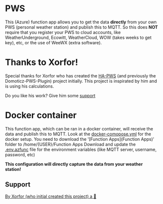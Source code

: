 # PWS
This (Azure) function app allows you to get the data **directly** from your own PWS (personal weather station) and publish this to MQTT. So this does **NOT** require that you register your PWS to cloud accounts, like WeatherUnderground, Ecowitt, WeatherCloud, WOW (takes weeks to get key), etc, or the use of WeeWX (extra software).

# Thanks to Xorfor!
Special thanks for Xorfor who has created the [HA-PWS](https://github.com/Xorfor/HA-PWS) (and previously the Domoticz-PWS-Plugin) project initially. This project is inspirated by him and is using his calculations.

Do you like his work? Give him some [support](#support)

# Docker container
This function app, which can be ran in a docker container, will receive the data and publish this to MQTT.
Look at the [docker-comopose.yml](docker-comopose.yml) for the docker setup.
You need to download the '[Function Apps](Function Apps)' folder to /home/{USER}/Function Apps
Download and update the [.env.azfunc](.env.azfunc) file for the environment variables (like MQTT server, username, password, etc)

**This configuration will directly capture the data from your weather station!** 

## Support
[By Xorfor (who initial created this project) a 🍺](https://www.buymeacoffee.com/xorfor)